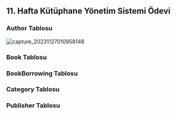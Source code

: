 ## 11. Hafta Kütüphane Yönetim Sistemi Ödevi

### Author Tablosu
![capture_20231127010958148](https://github.com/yucelikiz/week11/assets/97850432/5c1d9a21-0151-4cb9-8013-d306bfdd39aa)


### Book Tablosu


### BookBorrowing Tablosu


### Category Tablosu


### Publisher Tablosu
